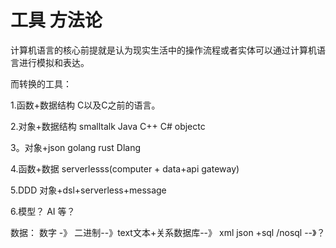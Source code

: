 # 工具 方法论

计算机语言的核心前提就是认为现实生活中的操作流程或者实体可以通过计算机语言进行模拟和表达。

而转换的工具：

1.函数+数据结构  C以及C之前的语言。

2.对象+数据结构  smalltalk Java C++ C# objectc

3。对象+json   golang rust Dlang

4.函数+数据   serverlesss(computer + data+api gateway)

5.DDD  对象+dsl+serverless+message

6.模型？  AI 等？


数据：  数字 -》 二进制--》text文本+关系数据库--》 xml json +sql /nosql --》？